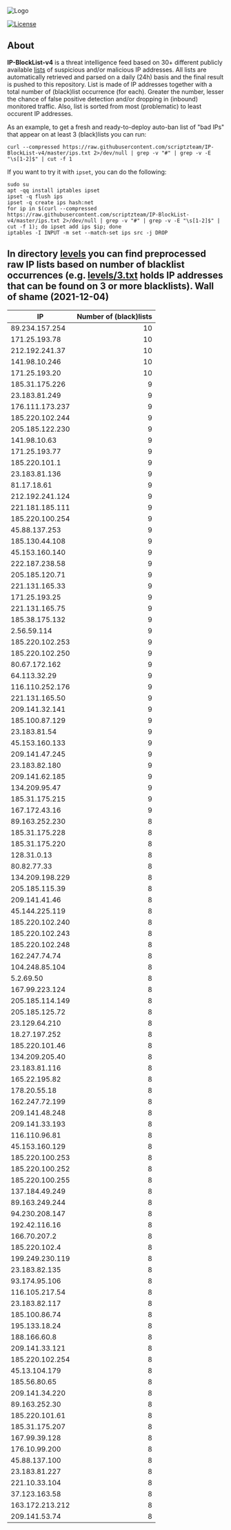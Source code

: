 ![Logo](https://i.imgur.com/PyKLAe7.png)

[![License](https://img.shields.io/badge/license-The_Unlicense-red.svg)](https://unlicense.org/)

About
----

**IP-BlockList-v4** is a threat intelligence feed based on 30+ different publicly available [lists](https://github.com/stamparm/maltrail) of suspicious and/or malicious IP addresses. All lists are automatically retrieved and parsed on a daily (24h) basis and the final result is pushed to this repository. List is made of IP addresses together with a total number of (black)list occurrence (for each). Greater the number, lesser the chance of false positive detection and/or dropping in (inbound) monitored traffic. Also, list is sorted from most (problematic) to least occurent IP addresses.

As an example, to get a fresh and ready-to-deploy auto-ban list of "bad IPs" that appear on at least 3 (black)lists you can run:

```
curl --compressed https://raw.githubusercontent.com/scriptzteam/IP-BlockList-v4/master/ips.txt 2>/dev/null | grep -v "#" | grep -v -E "\s[1-2]$" | cut -f 1
```

If you want to try it with `ipset`, you can do the following:

```
sudo su
apt -qq install iptables ipset
ipset -q flush ips
ipset -q create ips hash:net
for ip in $(curl --compressed https://raw.githubusercontent.com/scriptzteam/IP-BlockList-v4/master/ips.txt 2>/dev/null | grep -v "#" | grep -v -E "\s[1-2]$" | cut -f 1); do ipset add ips $ip; done
iptables -I INPUT -m set --match-set ips src -j DROP
```

In directory [levels](levels) you can find preprocessed raw IP lists based on number of blacklist occurrences (e.g. [levels/3.txt](levels/3.txt) holds IP addresses that can be found on 3 or more blacklists).
Wall of shame (2021-12-04)
----

|IP|Number of (black)lists|
|---|--:|
89.234.157.254|10
171.25.193.78|10
212.192.241.37|10
141.98.10.246|10
171.25.193.20|10
185.31.175.226|9
23.183.81.249|9
176.111.173.237|9
185.220.102.244|9
205.185.122.230|9
141.98.10.63|9
171.25.193.77|9
185.220.101.1|9
23.183.81.136|9
81.17.18.61|9
212.192.241.124|9
221.181.185.111|9
185.220.100.254|9
45.88.137.253|9
185.130.44.108|9
45.153.160.140|9
222.187.238.58|9
205.185.120.71|9
221.131.165.33|9
171.25.193.25|9
221.131.165.75|9
185.38.175.132|9
2.56.59.114|9
185.220.102.253|9
185.220.102.250|9
80.67.172.162|9
64.113.32.29|9
116.110.252.176|9
221.131.165.50|9
209.141.32.141|9
185.100.87.129|9
23.183.81.54|9
45.153.160.133|9
209.141.47.245|9
23.183.82.180|9
209.141.62.185|9
134.209.95.47|9
185.31.175.215|9
167.172.43.16|9
89.163.252.230|8
185.31.175.228|8
185.31.175.220|8
128.31.0.13|8
80.82.77.33|8
134.209.198.229|8
205.185.115.39|8
209.141.41.46|8
45.144.225.119|8
185.220.102.240|8
185.220.102.243|8
185.220.102.248|8
162.247.74.74|8
104.248.85.104|8
5.2.69.50|8
167.99.223.124|8
205.185.114.149|8
205.185.125.72|8
23.129.64.210|8
18.27.197.252|8
185.220.101.46|8
134.209.205.40|8
23.183.81.116|8
165.22.195.82|8
178.20.55.18|8
162.247.72.199|8
209.141.48.248|8
209.141.33.193|8
116.110.96.81|8
45.153.160.129|8
185.220.100.253|8
185.220.100.252|8
185.220.100.255|8
137.184.49.249|8
89.163.249.244|8
94.230.208.147|8
192.42.116.16|8
166.70.207.2|8
185.220.102.4|8
199.249.230.119|8
23.183.82.135|8
93.174.95.106|8
116.105.217.54|8
23.183.82.117|8
185.100.86.74|8
195.133.18.24|8
188.166.60.8|8
209.141.33.121|8
185.220.102.254|8
45.13.104.179|8
185.56.80.65|8
209.141.34.220|8
89.163.252.30|8
185.220.101.61|8
185.31.175.207|8
167.99.39.128|8
176.10.99.200|8
45.88.137.100|8
23.183.81.227|8
221.10.33.104|8
37.123.163.58|8
163.172.213.212|8
209.141.53.74|8
